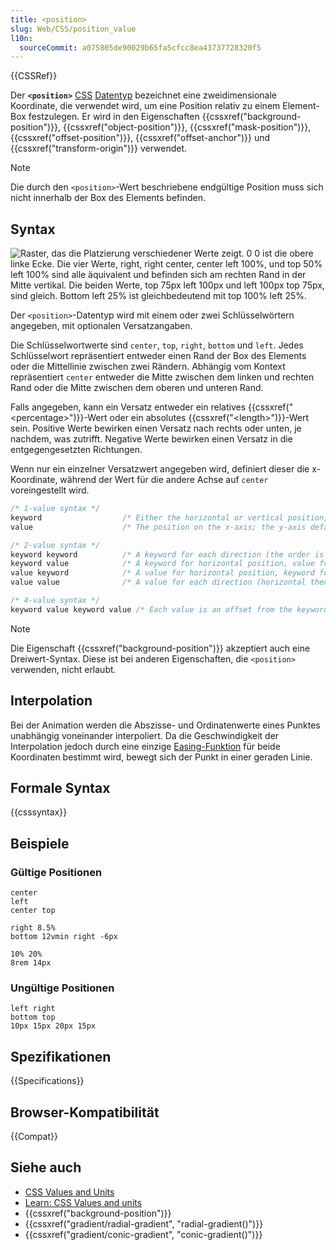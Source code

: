 ```yaml
---
title: <position>
slug: Web/CSS/position_value
l10n:
  sourceCommit: a075805de90029b65fa5cfcc8ea43737728320f5
---
```


{{CSSRef}}

Der **`<position>`** [CSS](/de/docs/Web/CSS) [Datentyp](/de/docs/Web/CSS/CSS_Values_and_Units/CSS_data_types) bezeichnet eine zweidimensionale Koordinate, die verwendet wird, um eine Position relativ zu einem Element-Box festzulegen. Er wird in den Eigenschaften {{cssxref("background-position")}}, {{cssxref("object-position")}}, {{cssxref("mask-position")}}, {{cssxref("offset-position")}}, {{cssxref("offset-anchor")}} und {{cssxref("transform-origin")}} verwendet.

> [!NOTE]
> Die durch den `<position>`-Wert beschriebene endgültige Position muss sich nicht innerhalb der Box des Elements befinden.

## Syntax

![Raster, das die Platzierung verschiedener Werte zeigt. 0 0 ist die obere linke Ecke. Die vier Werte, right, right center, center left 100%, und top 50% left 100% sind alle äquivalent und befinden sich am rechten Rand in der Mitte vertikal. Die beiden Werte, top 75px left 100px und left 100px top 75px, sind gleich. Bottom left 25% ist gleichbedeutend mit top 100% left 25%.](position_type.png)

Der `<position>`-Datentyp wird mit einem oder zwei Schlüsselwörtern angegeben, mit optionalen Versatzangaben.

Die Schlüsselwortwerte sind `center`, `top`, `right`, `bottom` und `left`. Jedes Schlüsselwort repräsentiert entweder einen Rand der Box des Elements oder die Mittellinie zwischen zwei Rändern. Abhängig vom Kontext repräsentiert `center` entweder die Mitte zwischen dem linken und rechten Rand oder die Mitte zwischen dem oberen und unteren Rand.

Falls angegeben, kann ein Versatz entweder ein relatives {{cssxref("&lt;percentage&gt;")}}-Wert oder ein absolutes {{cssxref("&lt;length&gt;")}}-Wert sein. Positive Werte bewirken einen Versatz nach rechts oder unten, je nachdem, was zutrifft. Negative Werte bewirken einen Versatz in die entgegengesetzten Richtungen.

Wenn nur ein einzelner Versatzwert angegeben wird, definiert dieser die x-Koordinate, während der Wert für die andere Achse auf `center` voreingestellt wird.

```css
/* 1-value syntax */
keyword                  /* Either the horizontal or vertical position; the other axis defaults to center */
value                    /* The position on the x-axis; the y-axis defaults to 50% */

/* 2-value syntax */
keyword keyword          /* A keyword for each direction (the order is irrelevant) */
keyword value            /* A keyword for horizontal position, value for vertical position */
value keyword            /* A value for horizontal position, keyword for vertical position */
value value              /* A value for each direction (horizontal then vertical) */

/* 4-value syntax */
keyword value keyword value /* Each value is an offset from the keyword that precedes it */
```

> [!NOTE]
> Die Eigenschaft {{cssxref("background-position")}} akzeptiert auch eine Dreiwert-Syntax. Diese ist bei anderen Eigenschaften, die `<position>` verwenden, nicht erlaubt.

## Interpolation

Bei der Animation werden die Abszisse- und Ordinatenwerte eines Punktes unabhängig voneinander interpoliert. Da die Geschwindigkeit der Interpolation jedoch durch eine einzige [Easing-Funktion](/de/docs/Web/CSS/easing-function) für beide Koordinaten bestimmt wird, bewegt sich der Punkt in einer geraden Linie.

## Formale Syntax

{{csssyntax}}

## Beispiele

### Gültige Positionen

```plain example-good
center
left
center top

right 8.5%
bottom 12vmin right -6px

10% 20%
8rem 14px
```

### Ungültige Positionen

```plain example-bad
left right
bottom top
10px 15px 20px 15px
```

## Spezifikationen

{{Specifications}}

## Browser-Kompatibilität

{{Compat}}

## Siehe auch

- [CSS Values and Units](/de/docs/Web/CSS/CSS_Values_and_Units)
- [Learn: CSS Values and units](/de/docs/Learn_web_development/Core/Styling_basics/Values_and_units)
- {{cssxref("background-position")}}
- {{cssxref("gradient/radial-gradient", "radial-gradient()")}}
- {{cssxref("gradient/conic-gradient", "conic-gradient()")}}
